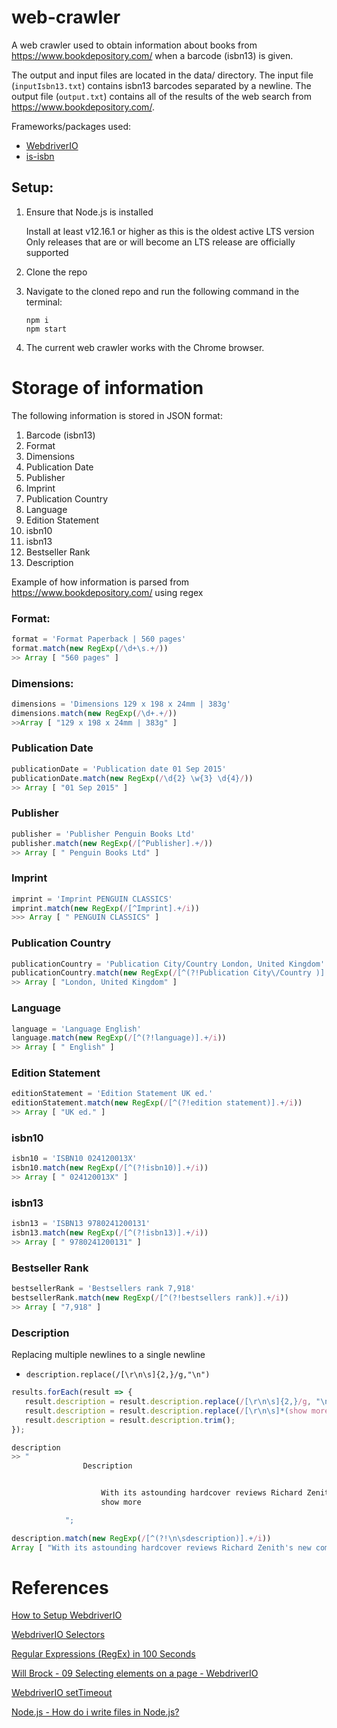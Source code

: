 # web-crawler

A web crawler used to obtain information about books from https://www.bookdepository.com/ when a barcode (isbn13) is given.

The output and input files are located in the data/ directory.
The input file (`inputIsbn13.txt`) contains isbn13 barcodes separated by a newline.
The output file (`output.txt`) contains all of the results of the web search from https://www.bookdepository.com/.

Frameworks/packages used:

* [WebdriverIO](https://webdriver.io/)
* [is-isbn](https://www.npmjs.com/package/is-isbn)

## Setup:

1. Ensure that Node.js is installed

   Install at least v12.16.1 or higher as this is the oldest active LTS version
   Only releases that are or will become an LTS release are officially supported

1. Clone the repo
1. Navigate to the cloned repo and run the following command in the terminal:

   ```
   npm i
   npm start
   ```

1. The current web crawler works with the Chrome browser.

# Storage of information

The following information is stored in JSON format:

1. Barcode (isbn13)
1. Format
1. Dimensions
1. Publication Date
1. Publisher
1. Imprint
1. Publication Country
1. Language
1. Edition Statement
1. isbn10
1. isbn13
1. Bestseller Rank
1. Description

Example of how information is parsed from https://www.bookdepository.com/ using regex

### Format:

```JavaScript
format = 'Format Paperback | 560 pages'
format.match(new RegExp(/\d+\s.+/))
>> Array [ "560 pages" ]
```

### Dimensions:

```JavaScript
dimensions = 'Dimensions 129 x 198 x 24mm | 383g'
dimensions.match(new RegExp(/\d+.+/))
>>Array [ "129 x 198 x 24mm | 383g" ]
```

### Publication Date

```JavaScript
publicationDate = 'Publication date 01 Sep 2015'
publicationDate.match(new RegExp(/\d{2} \w{3} \d{4}/))
>> Array [ "01 Sep 2015" ]
```

### Publisher

```JavaScript
publisher = 'Publisher Penguin Books Ltd'
publisher.match(new RegExp(/[^Publisher].+/))
>> Array [ " Penguin Books Ltd" ]
```

### Imprint

```JavaScript
imprint = 'Imprint PENGUIN CLASSICS'
imprint.match(new RegExp(/[^Imprint].+/i))
>>> Array [ " PENGUIN CLASSICS" ]
```

### Publication Country

```JavaScript
publicationCountry = 'Publication City/Country London, United Kingdom'
publicationCountry.match(new RegExp(/[^(?!Publication City\/Country )].+/))
>> Array [ "London, United Kingdom" ]
```

### Language

```JavaScript
language = 'Language English'
language.match(new RegExp(/[^(?!language)].+/i))
>> Array [ " English" ]
```

### Edition Statement

```JavaScript
editionStatement = 'Edition Statement UK ed.'
editionStatement.match(new RegExp(/[^(?!edition statement)].+/i))
>> Array [ "UK ed." ]
```

### isbn10

```JavaScript
isbn10 = 'ISBN10 024120013X'
isbn10.match(new RegExp(/[^(?!isbn10)].+/i))
>> Array [ " 024120013X" ]
```

### isbn13

```JavaScript
isbn13 = 'ISBN13 9780241200131'
isbn13.match(new RegExp(/[^(?!isbn13)].+/i))
>> Array [ " 9780241200131" ]
```

### Bestseller Rank

```JavaScript
bestsellerRank = 'Bestsellers rank 7,918'
bestsellerRank.match(new RegExp(/[^(?!bestsellers rank)].+/i))
>> Array [ "7,918" ]
```

### Description

Replacing multiple newlines to a single newline

- `description.replace(/[\r\n\s]{2,}/g,"\n")`

```JavaScript
results.forEach(result => {
   result.description = result.description.replace(/[\r\n\s]{2,}/g, "\n");
   result.description = result.description.replace(/[\r\n\s]*(show more)[\r\n\s]*$/, "");
   result.description = result.description.trim();
});
```

```JavaScript
description
>> "
                Description


                    With its astounding hardcover reviews Richard Zenith's new complete translation of THE BOOK OF DISQUIET has now taken on a similar iconic status to ULYSSES, THE TRIAL or IN SEARCH OF LOST TIME as one of the greatest but also strangest modernist texts. An assembly of sometimes linked fragments, it is a mesmerising, haunting 'novel' without parallel in any other culture.
                    show more

            ";

description.match(new RegExp(/[^(?!\n\sdescription)].+/i))
Array [ "With its astounding hardcover reviews Richard Zenith's new complete translation of THE BOOK OF DISQUIET has now taken on a similar iconic status to ULYSSES, THE TRIAL or IN SEARCH OF LOST TIME as one of the greatest but also strangest modernist texts. An assembly of sometimes linked fragments, it is a mesmerising, haunting 'novel' without parallel in any other culture.    " ]
```

# References

[How to Setup WebdriverIO](https://webdriver.io/docs/setuptypes.html)

[WebdriverIO Selectors](https://webdriver.io/docs/selectors.html)

[Regular Expressions (RegEx) in 100 Seconds](https://www.youtube.com/watch?v=sXQxhojSdZM)

[Will Brock - 09 Selecting elements on a page - WebdriverIO](https://www.youtube.com/watch?v=ERrPn6Uwx_Q)

[WebdriverIO setTimeout](https://webdriver.io/docs/api/browser/setTimeout.html)

[Node.js - How do i write files in Node.js?](https://nodejs.org/en/knowledge/file-system/how-to-write-files-in-nodejs/)
